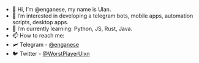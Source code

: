 - 👋 Hi, I’m @enganese, my name is Ulan.
- 👀 I’m interested in developing a telegram bots, mobile apps, automation scripts, desktop apps.
- 🌱 I’m currently learning: Python, JS, Rust, Java.
- 📫 How to reach me: 
- 🛩️ Telegram - [@enganese](https://t.me/enganese)
- 🐦 Twitter - [@WorstPlayerUlxn](https://twitter.com/WorstPlayerUlxn)
